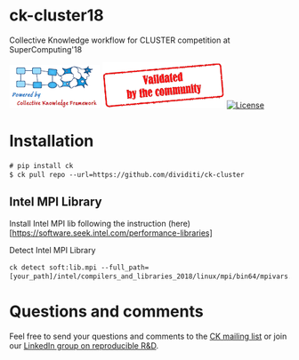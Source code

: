# ck-cluster18
Collective Knowledge workflow for CLUSTER competition at SuperComputing'18

[![logo](https://github.com/ctuning/ck-guide-images/blob/master/logo-powered-by-ck.png)](https://github.com/ctuning/ck)
[![logo](https://github.com/ctuning/ck-guide-images/blob/master/logo-validated-by-the-community-simple.png)](http://cTuning.org)
[![License](https://img.shields.io/badge/License-BSD%203--Clause-blue.svg)](https://opensource.org/licenses/BSD-3-Clause)

# Installation

```
# pip install ck
$ ck pull repo --url=https://github.com/dividiti/ck-cluster
```
## Intel MPI Library
Install Intel MPI lib following the instruction (here)[https://software.seek.intel.com/performance-libraries]

Detect Intel MPI Library

```
ck detect soft:lib.mpi --full_path=[your_path]/intel/compilers_and_libraries_2018/linux/mpi/bin64/mpivars.sh
```

# Questions and comments

Feel free to send your questions and comments to the [CK mailing list](http://groups.google.com/group/collective-knowledge)
or join our [LinkedIn group on reproducible R&D](https://www.linkedin.com/groups?home=&gid=7433414&trk=my_groups-tile-grp).
